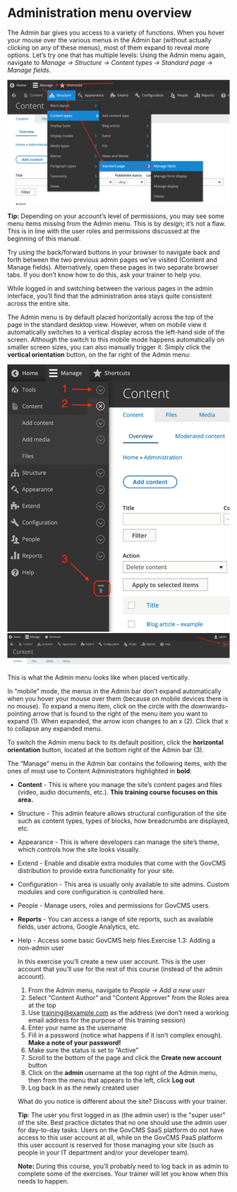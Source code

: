 # Administration menu overview



The Admin bar gives you access to a variety of functions. When you hover your mouse over the various menus in the Admin bar \(without actually clicking on any of these menus\), most of them expand to reveal more options. Let’s try one that has multiple levels: Using the Admin menu again, navigate to _Manage → Structure → Content types → Standard page → Manage fields_.

![](../.gitbook/assets/16%20%282%29.png)

**Tip:** Depending on your account’s level of permissions, you may see some menu items missing from the Admin menu. This is by design; it’s not a flaw. This is in line with the user roles and permissions discussed at the beginning of this manual.

Try using the back/forward buttons in your browser to navigate back and forth between the two previous admin pages we’ve visited \(Content and Manage fields\). Alternatively, open these pages in two separate browser tabs. If you don’t know how to do this, ask your trainer to help you.

While logged in and switching between the various pages in the admin interface, you’ll find that the administration area stays quite consistent across the entire site.

The Admin menu is by default placed horizontally across the top of the page in the standard desktop view. However, when on mobile view it automatically switches to a vertical display across the left-hand side of the screen. Although the switch to this mobile mode happens automatically on smaller screen sizes, you can also manually trigger it. Simply click the **vertical orientation** button, on the far right of the Admin menu:

![](../.gitbook/assets/17.png)![](../.gitbook/assets/18.png)

This is what the Admin menu looks like when placed vertically.

In “mobile” mode, the menus in the Admin bar don’t expand automatically when you hover your mouse over them \(because on mobile devices there is no mouse\). To expand a menu item, click on the circle with the downwards-pointing arrow that is found to the right of the menu item you want to expand \(1\). When expanded, the arrow icon changes to an x \(2\). Click that x to collapse any expanded menu.

To switch the Admin menu back to its default position, click the **horizontal orientation** button, located at the bottom right of the Admin bar \(3\).

The “Manage” menu in the Admin bar contains the following items, with the ones of most use to Content Administrators highlighted in **bold**:

* **Content** - This is where you manage the site’s content pages and files \(video, audio documents, etc.\). **This training course focuses on this area.**
* Structure - This admin feature allows structural configuration of the site such as content types, types of blocks, how breadcrumbs are displayed, etc.
* Appearance - This is where developers can manage the site’s theme, which controls how the site looks visually.
* Extend - Enable and disable extra modules that come with the GovCMS distribution to provide extra functionality for your site.
* Configuration - This area is usually only available to site admins. Custom modules and core configuration is controlled here.
* People - Manage users, roles and permissions for GovCMS users.
* **Reports** - You can access a range of site reports, such as available fields, user actions, Google Analytics, etc.
* Help - Access some basic GovCMS help files.Exercise 1.3: Adding a non-admin user

  In this exercise you’ll create a new user account. This is the user account that you’ll use for the rest of this course \(instead of the admin account\).

  1. From the Admin menu, navigate to _People → Add a new user_
  2. Select “Content Author” and "Content Approver" from the Roles area at the top
  3. Use training@example.com as the address \(we don’t need a working email address for the purpose of this training session\)
  4. Enter your name as the username
  5. Fill in a password \(notice what happens if it isn’t complex enough\). **Make a note of your password!**
  6. Make sure the status is set to “Active”
  7. Scroll to the bottom of the page and click the **Create new account** button
  8. Click on the **admin** username at the top right of the Admin menu, then from the menu that appears to the left, click **Log out**
  9. Log back in as the newly created user

  What do you notice is different about the site? Discuss with your trainer.

  **Tip**: The user you first logged in as \(the admin user\) is the "super user" of the site. Best practice dictates that no one should use the admin user for day-to-day tasks. Users on the GovCMS SaaS platform do not have access to this user account at all, while on the GovCMS PaaS platform this user account is reserved for those managing your site \(such as people in your IT department and/or your developer team\).

  **Note:** During this course, you’ll probably need to log back in as admin to complete some of the exercises. Your trainer will let you know when this needs to happen.

